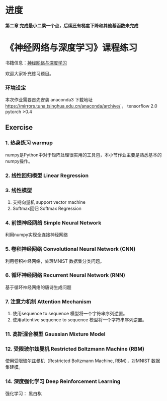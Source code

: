 # 进度
#### 第二章 完成最小二乘一个点，后续还有梯度下降和其他基函数未完成




# 《神经网络与深度学习》课程练习

书籍信息：[神经网络与深度学习](https://nndl.github.io/)

欢迎大家补充练习题目。

### 环境设定
本次作业需要首先安装 anaconda3 下载地址 https://mirrors.tuna.tsinghua.edu.cn/anaconda/archive/ ， 
tensorflow 2.0
pytorch >0.4

## Exercise 

###  1. 热身练习 warmup
numpy是Python中对于矩阵处理很实用的工具包，本小节作业主要是熟悉基本的numpy操作。

### 2. 线性回归模型 Linear Regression

### 3. 线性模型

1. 支持向量机 support vector machine
2. Softmax回归 Softmax Regression

### 4. 前馈神经网络 Simple Neural Network

利用numpy实现全连接神经网络

### 5. 卷积神经网络 Convolutional Neural Network (CNN)
利用卷积神经网络，处理MNIST 数据集分类问题。

### 6. 循环神经网络 Recurrent Neural Network (RNN)
基于循环神经网络的唐诗生成问题
### 7. 注意力机制 Attention Mechanism

1.  使用sequence to sequence 模型将一个字符串序列逆置。 
2. 使用attentive sequence to sequence 模型将一个字符串序列逆置。

### 11. 高斯混合模型 Gaussian Mixture Model

### 12. 受限玻尔兹曼机 Restricted Boltzmann Machine (RBM)

使用受限玻尔兹曼机（Restricted Boltzmann Machine, RBM），对MNIST 数据集建模。

### 14. 深度强化学习 Deep Reinforcement Learning
强化学习： 黑白棋


